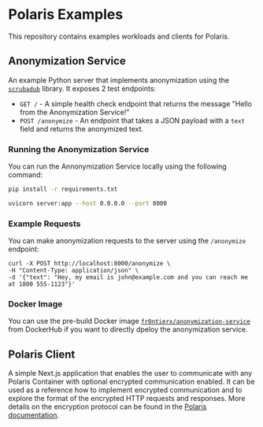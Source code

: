# Polaris Examples

This repository contains examples workloads and clients for Polaris.

## Anonymization Service

An example Python server that implements anonymization using the [`scrubadub`](https://scrubadub.readthedocs.io/en/stable/) library. It exposes 2 test endpoints:

- `GET /` - A simple health check endpoint that returns the message "Hello from the Anonymization Service!"
- `POST /anonymize` - An endpoint that takes a JSON payload with a `text` field and returns the anonymized text.

### Running the Anonymization Service

You can run the Annonymization Service locally using the following command:

```bash
pip install -r requirements.txt

uvicorn server:app --host 0.0.0.0 --port 8000
```

### Example Requests

You can make anonymization requests to the server using the `/anonymize` endpoint:

```
curl -X POST http://localhost:8000/anonymize \
-H "Content-Type: application/json" \
-d '{"text": "Hey, my email is john@example.com and you can reach me at 1800 555-1123"}'
```

### Docker Image

You can use the pre-build Docker image [`fr0ntierx/anonymization-service`](https://hub.docker.com/r/fr0ntierx/anonymization-service) from DockerHub if you want to directly dpeloy the anonymization service.

## Polaris Client

A simple Next.js application that enables the user to communicate with any Polaris Container with optional encrypted communication enabled. It can be used as a reference how to implement encrypted communication and to explore the format of the encrypted HTTP requests and responses. More details on the encryption protocol can be found in the [Polaris documentation](https://docs.fr0ntierx.com/polaris-proxy/encryption).
